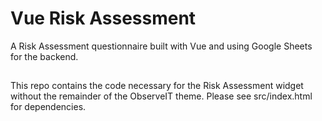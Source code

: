 # Vue Risk Assessment 
A Risk Assessment questionnaire built with Vue and using Google Sheets for the backend.

## 
This repo contains the code necessary for the Risk Assessment widget without the remainder of the ObserveIT theme. 
Please see src/index.html for dependencies.